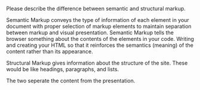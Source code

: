 Please describe the difference between semantic and structural markup.

Semantic Markup conveys the type of information of each element in your document with proper selection of markup elements to maintain separation between markup and visual presentation. Semantic Markup tells the browser something about the contents of the elements in your code. Writing and creating your HTML so that it reinforces the semantics (meaning) of the content rather than its appearance.

Structural Markup gives information about the structure of the site. These would be like headings, paragraphs, and lists.

The two seperate the content from the presentation.
